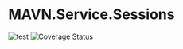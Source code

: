 # MAVN.Service.Sessions

![test](https://github.com/OpenMAVN/MAVN.Service.Sessions/workflows/test/badge.svg)
[![Coverage Status](https://coveralls.io/repos/github/OpenMAVN/MAVN.Service.Sessions/badge.svg?branch=master)](https://coveralls.io/github/OpenMAVN/MAVN.Service.Sessions?branch=master)
